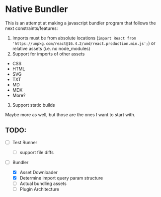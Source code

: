 # Native Bundler

This is an attempt at making a javascript bundler program that follows the next constraints/features:

1. Imports must be from absolute locations (`import React from 'https://unpkg.com/react@16.4.2/umd/react.production.min.js';`) or relative assets (i.e. no node_modules)
2. Support for imports of other assets

- CSS
- HTML
- SVG
- TXT
- MD
- MDX
- More?

3. Support static builds

Maybe more as well, but those are the ones I want to start with.

## TODO:

- [ ] Test Runner

  - [ ] support file diffs

- [ ] Bundler
  - [x] Asset Downloader
  - [x] Determine import query param structure
  - [ ] Actual bundling assets
  - [ ] Plugin Architecture
